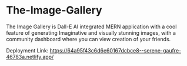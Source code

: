 # The-Image-Gallery

The Image Gallery is Dall-E AI integrated MERN application with a cool feature of generating Imaginative and visually stunning images, with a community dashboard where you can view creation of your friends.  



Deployment Link:
https://64a95f43c6d6e60167dcbce8--serene-gaufre-46783a.netlify.app/
